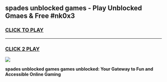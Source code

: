 
## spades unblocked games - Play Unblocked Gmaes & Free #nk0x3
<h3>
<a href="https://news.freeplayer.one?title=spades_unblocked_games&ref=24F">CLICK TO PLAY</a></h3>
<hr>

<h3>
<a href="https://news.freeplayer.one?title=spades_unblocked_games&ref=24F">CLICK 2 PLAY</a>
  
</h3>

<a href="https://news.freeplayer.one?title=spades_unblocked_games&ref=24F/"><img src="https://clearcache.store/games.png"></a>


**spades unblocked games games unblocked: Your Gateway to Fun and Accessible Online Gaming**
